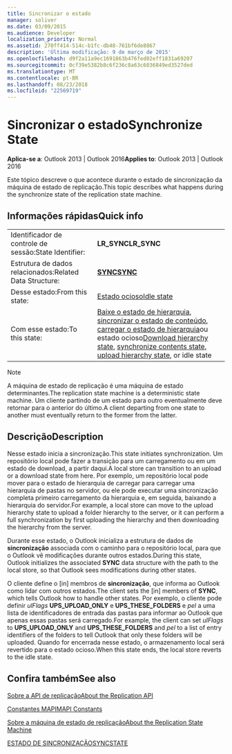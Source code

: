 ```yaml
---
title: Sincronizar o estado
manager: soliver
ms.date: 03/09/2015
ms.audience: Developer
localization_priority: Normal
ms.assetid: 270ff414-514c-b1fc-db48-761bf6de8867
description: 'Última modificação: 9 de março de 2015'
ms.openlocfilehash: d9f2a11a9ec1691863b476fed02eff1831a69207
ms.sourcegitcommit: 0cf39e5382b8c6f236c8a63c6036849ed3527ded
ms.translationtype: MT
ms.contentlocale: pt-BR
ms.lasthandoff: 08/23/2018
ms.locfileid: "22569719"
---
```

# <a name="synchronize-state"></a><span data-ttu-id="05646-103">Sincronizar o estado</span><span class="sxs-lookup"><span data-stu-id="05646-103">Synchronize State</span></span>

  
  
<span data-ttu-id="05646-104">**Aplica-se a**: Outlook 2013 | Outlook 2016</span><span class="sxs-lookup"><span data-stu-id="05646-104">**Applies to**: Outlook 2013 | Outlook 2016</span></span> 
  
 <span data-ttu-id="05646-105">Este tópico descreve o que acontece durante o estado de sincronização da máquina de estado de replicação.</span><span class="sxs-lookup"><span data-stu-id="05646-105">This topic describes what happens during the synchronize state of the replication state machine.</span></span> 
  
## <a name="quick-info"></a><span data-ttu-id="05646-106">Informações rápidas</span><span class="sxs-lookup"><span data-stu-id="05646-106">Quick info</span></span>

|||
|:-----|:-----|
|<span data-ttu-id="05646-107">Identificador de controle de sessão:</span><span class="sxs-lookup"><span data-stu-id="05646-107">State Identifier:</span></span>  <br/> |<span data-ttu-id="05646-108">**LR_SYNC**</span><span class="sxs-lookup"><span data-stu-id="05646-108">**LR_SYNC**</span></span> <br/> |
|<span data-ttu-id="05646-109">Estrutura de dados relacionados:</span><span class="sxs-lookup"><span data-stu-id="05646-109">Related Data Structure:</span></span>  <br/> |<span data-ttu-id="05646-110">**[SYNC](sync.md)**</span><span class="sxs-lookup"><span data-stu-id="05646-110">**[SYNC](sync.md)**</span></span> <br/> |
|<span data-ttu-id="05646-111">Desse estado:</span><span class="sxs-lookup"><span data-stu-id="05646-111">From this state:</span></span>  <br/> |[<span data-ttu-id="05646-112">Estado ocioso</span><span class="sxs-lookup"><span data-stu-id="05646-112">Idle state</span></span>](idle-state.md) <br/> |
|<span data-ttu-id="05646-113">Com esse estado:</span><span class="sxs-lookup"><span data-stu-id="05646-113">To this state:</span></span>  <br/> |<span data-ttu-id="05646-114">[Baixe o estado de hierarquia](download-hierarchy-state.md), [sincronizar o estado de conteúdo](synchronize-contents-state.md), [carregar o estado de hierarquia](upload-hierarchy-state.md)ou estado ocioso</span><span class="sxs-lookup"><span data-stu-id="05646-114">[Download hierarchy state](download-hierarchy-state.md), [synchronize contents state](synchronize-contents-state.md), [upload hierarchy state](upload-hierarchy-state.md), or idle state</span></span>  <br/> |
   
> [!NOTE]
> <span data-ttu-id="05646-115">A máquina de estado de replicação é uma máquina de estado determinantes.</span><span class="sxs-lookup"><span data-stu-id="05646-115">The replication state machine is a deterministic state machine.</span></span> <span data-ttu-id="05646-116">Um cliente partindo de um estado para outro eventualmente deve retornar para o anterior do último.</span><span class="sxs-lookup"><span data-stu-id="05646-116">A client departing from one state to another must eventually return to the former from the latter.</span></span> 
  
## <a name="description"></a><span data-ttu-id="05646-117">Descrição</span><span class="sxs-lookup"><span data-stu-id="05646-117">Description</span></span>

<span data-ttu-id="05646-118">Nesse estado inicia a sincronização.</span><span class="sxs-lookup"><span data-stu-id="05646-118">This state initiates synchronization.</span></span> <span data-ttu-id="05646-119">Um repositório local pode fazer a transição para um carregamento ou em um estado de download, a partir daqui.</span><span class="sxs-lookup"><span data-stu-id="05646-119">A local store can transition to an upload or a download state from here.</span></span> <span data-ttu-id="05646-120">Por exemplo, um repositório local pode mover para o estado de hierarquia de carregar para carregar uma hierarquia de pastas no servidor, ou ele pode executar uma sincronização completa primeiro carregamento da hierarquia e, em seguida, baixando a hierarquia do servidor.</span><span class="sxs-lookup"><span data-stu-id="05646-120">For example, a local store can move to the upload hierarchy state to upload a folder hierarchy to the server, or it can perform a full synchronization by first uploading the hierarchy and then downloading the hierarchy from the server.</span></span>
  
<span data-ttu-id="05646-121">Durante esse estado, o Outlook inicializa a estrutura de dados de **sincronização** associada com o caminho para o repositório local, para que o Outlook vê modificações durante outros estados.</span><span class="sxs-lookup"><span data-stu-id="05646-121">During this state, Outlook initializes the associated **SYNC** data structure with the path to the local store, so that Outlook sees modifications during other states.</span></span> 
  
<span data-ttu-id="05646-122">O cliente define o [in] membros de **sincronização**, que informa ao Outlook como lidar com outros estados.</span><span class="sxs-lookup"><span data-stu-id="05646-122">The client sets the [in] members of **SYNC**, which tells Outlook how to handle other states.</span></span> <span data-ttu-id="05646-123">Por exemplo, o cliente pode definir *ulFlags* **UPS_UPLOAD_ONLY** e **UPS_THESE_FOLDERS** e *pel* a uma lista de identificadores de entrada das pastas para informar ao Outlook que apenas essas pastas será carregado.</span><span class="sxs-lookup"><span data-stu-id="05646-123">For example, the client can set  *ulFlags*  to **UPS_UPLOAD_ONLY** and **UPS_THESE_FOLDERS** and  *pel*  to a list of entry identifiers of the folders to tell Outlook that only these folders will be uploaded.</span></span> <span data-ttu-id="05646-124">Quando for encerrada nesse estado, o armazenamento local será revertido para o estado ocioso.</span><span class="sxs-lookup"><span data-stu-id="05646-124">When this state ends, the local store reverts to the idle state.</span></span> 
  
## <a name="see-also"></a><span data-ttu-id="05646-125">Confira também</span><span class="sxs-lookup"><span data-stu-id="05646-125">See also</span></span>



[<span data-ttu-id="05646-126">Sobre a API de replicação</span><span class="sxs-lookup"><span data-stu-id="05646-126">About the Replication API</span></span>](about-the-replication-api.md)
  
[<span data-ttu-id="05646-127">Constantes MAPI</span><span class="sxs-lookup"><span data-stu-id="05646-127">MAPI Constants</span></span>](mapi-constants.md)
  
[<span data-ttu-id="05646-128">Sobre a máquina de estado de replicação</span><span class="sxs-lookup"><span data-stu-id="05646-128">About the Replication State Machine</span></span>](about-the-replication-state-machine.md)
  
[<span data-ttu-id="05646-129">ESTADO DE SINCRONIZAÇÃO</span><span class="sxs-lookup"><span data-stu-id="05646-129">SYNCSTATE</span></span>](syncstate.md)

